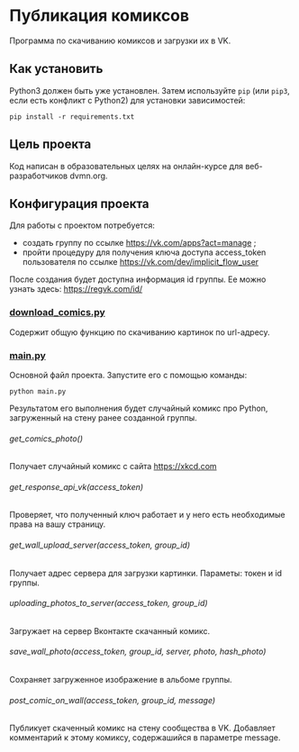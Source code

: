 # Публикация комиксов
Программа по скачиванию комиксов и загрузки их в VK.

## Как установить

Python3 должен быть уже установлен. 
Затем используйте `pip` (или `pip3`, если есть конфликт с Python2) для установки зависимостей:
```
pip install -r requirements.txt
```

## Цель проекта
Код написан в образовательных целях на онлайн-курсе для веб-разработчиков dvmn.org.

## Конфигурация проекта
Для работы с проектом потребуется:
- создать группу по ссылке https://vk.com/apps?act=manage ;
- пройти процедуру для получения ключа доступа access_token пользователя по ссылке https://vk.com/dev/implicit_flow_user 

После создания будет доступна информация id группы. Ее можно узнать здесь: https://regvk.com/id/

### [download_comics.py](download_comics.py)
Содержит общую функцию по скачиванию картинок по url-адресу.

### [main.py](main.py)
Основной файл проекта. Запустите его с помощью команды:
```
python main.py
```
Результатом его выполнения будет случайный комикс про Python, загруженный на стену ранее созданной группы.

###### get_comics_photo()
Получает случайный комикс с сайта https://xkcd.com

###### get_response_api_vk(access_token)
Проверяет, что полученный ключ работает и у него есть необходимые права на вашу страницу.

###### get_wall_upload_server(access_token, group_id)
Получает адрес сервера для загрузки картинки. Параметы: токен и id группы.

###### uploading_photos_to_server(access_token, group_id)
Загружает на сервер Вконтакте скачанный комикс.

###### save_wall_photo(access_token, group_id, server, photo, hash_photo)
Сохраняет загруженное изображение в альбоме группы.

###### post_comic_on_wall(access_token, group_id, message)
Публикует скаченный комикс на стену сообщества в VK. Добавляет комментарий к этому комиксу, содержашийся в параметре message.
